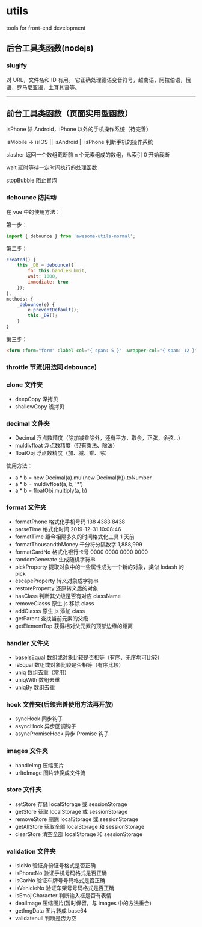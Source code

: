 # utils

tools for front-end development

## 后台工具类函数(nodejs)

### slugify

对 URL，文件名和 ID 有用。 它正确处理德语变音符号，越南语，阿拉伯语，俄语，罗马尼亚语，土耳其语等。

---

## 前台工具类函数（页面实用型函数）

isPhone 除 Android，iPhone 以外的手机操作系统（待完善）

isMobile -> isIOS || isAndroid || isPhone 判断手机的操作系统

slasher 返回一个数组截断前 n 个元素组成的数组，从索引 0 开始截断

wait 延时等待一定时间执行的处理函数

stopBubble 阻止冒泡

### debounce 防抖动

在 vue 中的使用方法：

第一步：

```js
import { debounce } from 'awesome-utils-normal';
```

第二步：

```js
created() {
	this._DB = debounce({
		fn: this.handleSubmit,
		wait: 1000,
		immediate: true
	});
},
methods: {
	_debounce(e) {
		e.preventDefault();
		this._DB();
	}
}
```

第三步：

```html
<form :form="form" :label-col="{ span: 5 }" :wrapper-col="{ span: 12 }" @submit="_debounce">...</form>
```

### throttle 节流(用法同 debounce)

### clone 文件夹

- deepCopy 深拷贝
- shallowCopy 浅拷贝

### decimal 文件夹

- Decimal 浮点数精度（除加减乘除外，还有平方，取余，正弦，余弦...）
- muldivfloat 浮点数精度（只有乘法、除法）
- floatObj 浮点数精度（加、减、乘、除）

使用方法：

- a \* b = new Decimal(a).mul(new Decimal(b)).toNumber
- a \* b = muldivfloat(a, b, '\*')
- a \* b = floatObj.multiply(a, b)

### format 文件夹

- formatPhone 格式化手机号码 138 4383 8438
- parseTime 格式化时间 2019-12-31 10:08:46
- formatTime 距今相隔多久的时间格式化工具 1 天前
- formatThousandthMoney 千分符分隔数字 1,888,999
- formatCardNo 格式化银行卡号 0000 0000 0000 0000
- randomGenerate 生成随机字符串
- pickProperty 提取对象中的一些属性成为一个新的对象，类似 lodash 的 pick
- escapeProperty 转义对象成字符串
- restoreProperty 还原转义后的对象
- hasClass 判断其父级是否有对应 className
- removeClasss 原生 js 移除 class
- addClasss 原生 js 添加 class
- getParent 查找当前元素的父级
- getElementTop 获得相对父元素的顶部边缘的距离

### handler 文件夹

- baseIsEqual 数组或对象比较是否相等（有序、无序均可比较）
- isEqual 数组或对象比较是否相等（有序比较）
- uniq 数组去重（常用）
- uniqWith 数组去重
- uniqBy 数组去重

### hook 文件夹(后续完善使用方法再开放)

- syncHook 同步钩子
- asyncHook 异步回调钩子
- asyncPromiseHook 异步 Promise 钩子

### images 文件夹

- handleImg 压缩图片
- urltoImage 图片转换成文件流

### store 文件夹

- setStore 存储 localStorage 或 sessionStorage
- getStore 获取 localStorage 或 sessionStorage
- removeStore 删除 localStorage 或 sessionStorage
- getAllStore 获取全部 localStorage 和 sessionStorage
- clearStore 清空全部 localStorage 和 sessionStorage

### validation 文件夹

- isIdNo 验证身份证号格式是否正确
- isPhoneNo 验证手机号码格式是否正确
- isCarNo 验证车牌号号码格式是否正确
- isVehicleNo 验证车架号号码格式是否正确
- isEmojiCharacter 判断输入框是否有表情
- dealImage 压缩图片(暂时保留，与 images 中的方法重合)
- getImgData 图片转成 base64
- validatenull 判断是否为空
